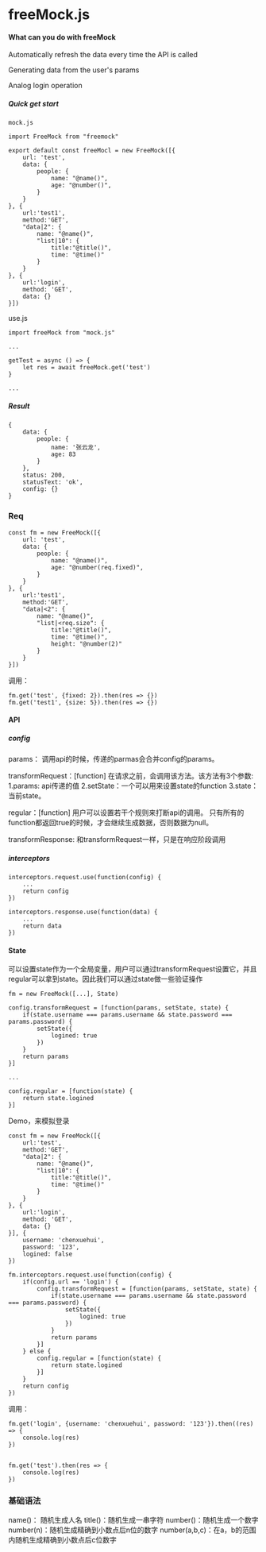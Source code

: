 # freeMock.js

#### What can you do with freeMock

Automatically refresh the data every time the API is called

Generating data from the user's params

Analog login operation


##### Quick get start

```
mock.js

import FreeMock from "freemock"

export default const freeMocl = new FreeMock([{
    url: 'test',
    data: {
        people: {
            name: "@name()",
            age: "@number()",
        }
    }
}, {
    url:'test1',
    method:'GET',
    "data|2": {
        name: "@name()",
        "list|10": {
            title:"@title()",
            time: "@time()"
        }
    }
}, {
    url:'login',
    method: 'GET',
    data: {}
}])
```
use.js
```
import freeMock from "mock.js"

...

getTest = async () => {
    let res = await freeMock.get('test')
}

...

```

##### Result

```
{ 
    data: { 
        people: { 
            name: '张云龙', 
            age: 83
        } 
    },
    status: 200,
    statusText: 'ok',
    config: {}
}

```
### Req

```
const fm = new FreeMock([{
    url: 'test',
    data: {
        people: {
            name: "@name()",
            age: "@number(req.fixed)",
        }
    }
}, {
    url:'test1',
    method:'GET',
    "data|<2": {
        name: "@name()",
        "list|<req.size": {
            title:"@title()",
            time: "@time()",
            height: "@number(2)"
        }
    }
}])
```
调用：

```
fm.get('test', {fixed: 2}).then(res => {})
fm.get('test1', {size: 5}).then(res => {})
```
#### API

##### config

params： 调用api的时候，传递的parmas会合并config的params。

transformRequest：[function]
    在请求之前，会调用该方法。该方法有3个参数:
    1.params: api传递的值 
    2.setState：一个可以用来设置state的function
    3.state：当前state。
    
regular：[function]
    用户可以设置若干个规则来打断api的调用。
    只有所有的function都返回true的时候，才会继续生成数据，否则数据为null。


transformResponse:
    和transformRequest一样，只是在响应阶段调用

##### interceptors

```
interceptors.request.use(function(config) {
    ...
    return config
})

interceptors.response.use(function(data) {
    ...
    return data
})

```

#### State
 可以设置state作为一个全局变量，用户可以通过transformRequest设置它，并且regular可以拿到state。因此我们可以通过state做一些验证操作
```
fm = new FreeMock([...], State)

config.transformRequest = [function(params, setState, state) {
    if(state.username === params.username && state.password === params.password) {
        setState({
            logined: true 
        })
    }
    return params
}]

...

config.regular = [function(state) {
    return state.logined
}]

```

Demo，来模拟登录

```
const fm = new FreeMock([{
    url:'test',
    method:'GET',
    "data|2": {
        name: "@name()",
        "list|10": {
            title:"@title()",
            time: "@time()"
        }
    }
}, {
    url:'login',
    method: 'GET',
    data: {}
}], {
    username: 'chenxuehui',
    password: '123',
    logined: false
})

fm.interceptors.request.use(function(config) {
    if(config.url == 'login') {
        config.transformRequest = [function(params, setState, state) {
            if(state.username === params.username && state.password === params.password) {
                setState({
                    logined: true 
                })
            }
            return params
        }]
    } else {
        config.regular = [function(state) {
            return state.logined
        }]
    }
    return config
})

```

调用：
```
fm.get('login', {username: 'chenxuehui', password: '123'}).then((res) => {
    console.log(res)
})


fm.get('test').then(res => {
    console.log(res)
})
```
### 基础语法
name()： 随机生成人名
title()：随机生成一串字符
number()：随机生成一个数字
number(n)：随机生成精确到小数点后n位的数字
number(a,b,c)：在a，b的范围内随机生成精确到小数点后c位数字
